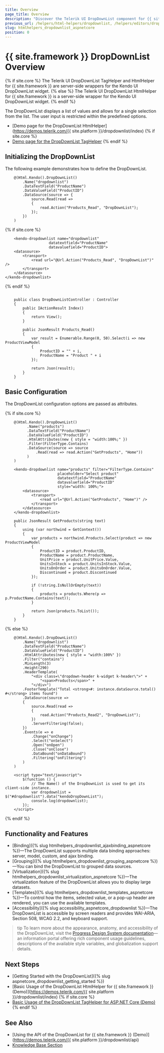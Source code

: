 ```yaml
---
title: Overview
page_title: Overview
description: "Discover the Telerik UI DropDownList component for {{ site.framework }} and its features like virtualization, grouping, data binding options, and more."
previous_url: /helpers/html-helpers/dropdownlist, /helpers/editors/dropdownlist/overview
slug: htmlhelpers_dropdownlist_aspnetcore
position: 0
---
```


# {{ site.framework }} DropDownList Overview

{% if site.core %}
The Telerik UI DropDownList TagHelper and HtmlHelper for {{ site.framework }} are server-side wrappers for the Kendo UI DropDownList widget.
{% else %}
The Telerik UI DropDownList HtmlHelper for {{ site.framework }} is a server-side wrapper for the Kendo UI DropDownList widget.
{% endif %}

The DropDownList displays a list of values and allows for a single selection from the list. The user input is restricted within the predefined options.

* [Demo page for the DropDownList HtmlHelper](https://demos.telerik.com/{{ site.platform }}/dropdownlist/index)
{% if site.core %}
* [Demo page for the DropDownList TagHelper](https://demos.telerik.com/aspnet-core/dropdownlist/tag-helper)
{% endif %}

## Initializing the DropDownList

The following example demonstrates how to define the DropDownList.

```HtmlHelper
    @(Html.Kendo().DropDownList()
        .Name("dropdownlist")
        .DataTextField("ProductName")
        .DataValueField("ProductID")
        .DataSource(source => {
            source.Read(read =>
            {
                read.Action("Products_Read", "DropDownList");
            });
        })
    )
```
{% if site.core %}
```TagHelper
    <kendo-dropdownlist name="dropdownlist"
                    datatextfield="ProductName"
                    datavaluefield="ProductID">
    <datasource>
        <transport>
            <read url="@Url.Action("Products_Read", "DropDownList")" />
        </transport>
    </datasource>
</kendo-dropdownlist>
```
{% endif %}
```Controller

    public class DropDownListController : Controller
    {
        public IActionResult Index()
        {
            return View();
        }

        public JsonResult Products_Read()
        {
            var result = Enumerable.Range(0, 50).Select(i => new ProductViewModel
            {
                ProductID = "" + i,
                ProductName = "Product " + i
            });

            return Json(result);
        }
    }
```

## Basic Configuration

The DropDownList configuration options are passed as attributes.

{% if site.core %}
```HtmlHelper
    @(Html.Kendo().DropDownList()
          .Name("products")
          .DataTextField("ProductName")
          .DataValueField("ProductID")
          .HtmlAttributes(new { style = "width:100%;" })
          .Filter(FilterType.Contains)
          .DataSource(source => source
              .Read(read => read.Action("GetProducts", "Home"))
          )
    )
```
```TagHelper
    <kendo-dropdownlist name="products" filter="FilterType.Contains"
                        placeholder="Select product"
                        datatextfield="ProductName"
                        datavaluefield="ProductID"
                        style="width: 100%;">
        <datasource>
            <transport>
                <read url="@Url.Action("GetProducts", "Home")" />
            </transport>
        </datasource>
    </kendo-dropdownlist>
```
```Controller
    public JsonResult GetProducts(string text)
    {
        using (var northwind = GetContext())
        {
            var products = northwind.Products.Select(product => new ProductViewModel
            {
                ProductID = product.ProductID,
                ProductName = product.ProductName,
                UnitPrice = product.UnitPrice.Value,
                UnitsInStock = product.UnitsInStock.Value,
                UnitsOnOrder = product.UnitsOnOrder.Value,
                Discontinued = product.Discontinued
            });

            if (!string.IsNullOrEmpty(text))
            {
                products = products.Where(p => p.ProductName.Contains(text));
            }

            return Json(products.ToList());
        }
    }
```
{% else %}
```HtmlHelper
    @(Html.Kendo().DropDownList()
        .Name("dropdownlist")
        .DataTextField("ProductName")
        .DataValueField("ProductID")
        .HtmlAttributes(new { style = "width:100%" })
        .Filter("contains")
        .MinLength(3)
        .Height(290)
        .HeaderTemplate(
            "<div class=\"dropdown-header k-widget k-header\">" +
                "<span>Products</span>" +
            "</div>")
        .FooterTemplate("Total <strong>#: instance.dataSource.total() #</strong> items found")
        .DataSource(source =>
        {
            source.Read(read =>
            {
                read.Action("Products_Read2", "DropDownList");
            })
            .ServerFiltering(false);
        })
        .Events(e => e
            .Change("onChange")
            .Select("onSelect")
            .Open("onOpen")
            .Close("onClose")
            .DataBound("onDataBound")
            .Filtering("onFiltering")
        )
    )

    <script type="text/javascript">
        $(function () {
            // The Name() of the DropDownList is used to get its client-side instance.
            var dropdownlist = $("#dropdownlist").data("kendoDropDownList");
            console.log(dropdownlist);
        });
    </script>
```
{% endif %}

## Functionality and Features

* [Binding]({% slug htmlhelpers_dropdownlist_ajaxbinding_aspnetcore %})—The DropDownList supports multiple data binding approaches: server, model, custom, and ajax binding. 
* [Grouping]({% slug htmlhelpers_dropdownlist_grouping_aspnetcore %})—You can bind the DropDownList to grouped data sources.
* [Virtualization]({% slug htmlhelpers_dropdownlist_virtualization_aspnetcore %})—The virtualization feature of the DropDownList allows you to display large datasets.
* [Templates]({% slug htmlhelpers_dropdownlist_templates_aspnetcore %})—To control how the items, selected value, or a pop-up header are rendered, you can use the available templates.
* [Accessibility]({% slug accessibility_aspnetcore_dropdownlist %})—The DropDownList is accessible by screen readers and provides WAI-ARIA, Section 508, WCAG 2.2, and keyboard support.

>tip To learn more about the appearance, anatomy, and accessibility of the DropDownList, visit the [Progress Design System documentation](https://www.telerik.com/design-system/docs/components/dropdownlist/)—an information portal offering rich component usage guidelines, descriptions of the available style variables, and globalization support details.

## Next Steps

* [Getting Started with the DropDownList]({% slug aspnetcore_dropdownlist_getting_started %})
* [Basic Usage of the DropDownList HtmlHelper for {{ site.framework }} (Demo)](https://demos.telerik.com/{{ site.platform }}/dropdownlist/index)
{% if site.core %}
* [Basic Usage of the DropDownList TagHelper for ASP.NET Core (Demo)](https://demos.telerik.com/aspnet-core/dropdownlist/tag-helper)
{% endif %}

## See Also

* [Using the API of the DropDownList for {{ site.framework }} (Demo)](https://demos.telerik.com/{{ site.platform }}/dropdownlist/api)
* [Knowledge Base Section](/knowledge-base)
